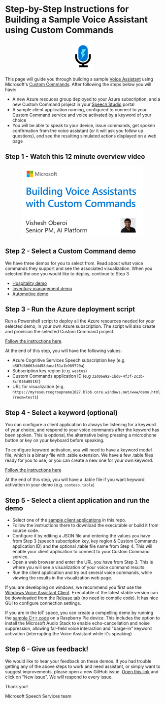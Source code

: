 # Step-by-Step Instructions for Building a Sample Voice Assistant using Custom Commands

<p align="center">
<a href="https://docs.microsoft.com/en-us/azure/cognitive-services/speech-service/custom-commands">
<img src="images/custom-commands-logo.png"/>
</a>
</p>

This page will guide you through building a sample [Voice Assistant](https://docs.microsoft.com/en-us/azure/cognitive-services/speech-service/voice-assistants) using Microsoft's [Custom Commands](https://docs.microsoft.com/en-us/azure/cognitive-services/speech-service/custom-commands). After following the steps below you will have:
* A new Azure resouces group deployed to your Azure subscription, and a new Custom Command project in your [Speech Studio](https://speech.microsoft.com/portal/66e6e1b725074035a9e4cfea48eae6e6) portal
* A sample client application running, configured to connect to your Custom Command service and voice activated by a keyword of your choice
* You will be able to speak to your device, issue commands, get spoken confirmation from the voice assistant (or it will ask you follow up questions), and see the resulting simulated actions displayed on a web page

## Step 1 - Watch this 12 minute overview video

<p align="center">
<a href="https://www.youtube.com/watch?v=1zr0umHGFyc">
<img src="images/channel9videolink.png" width="394" height="231"/>
</a>
</p>

## Step 2 - Select a Custom Command demo

We have three demos for you to select from. Read about what voice commands they support and see the associated visualization. When you selected the one you would like to deploy, continue to Step 3
* [Hospitality demo](../custom-commands/hospitality/README.md)
* [Inventory management demo](../custom-commands/inventory/README.md)
* [Automotive demo](../custom-commands/automotive/README.md)

## Step 3 - Run the Azure deployment script

Run a Powershell script to deploy all the Azure resources needed for your selected demo, in your own Azure subscription. The script will also create and provision the selected Custom Command project.

[Follow the instructions here](../custom-commands/README.md).

At the end of this step, you will have the following values:
* Azure Cognitive Services Speech subscription key (e.g. ```b587d36063dd458daea151a1b969720a```)
* Subscription key region (e.g. ```westus```)
* Custom Commands application ID (e.g ```32d06e92-1bd0-4f3f-2c3b-8cf036d0518f```)
* URL for visualization (e.g. ```https://myresourcegroupname1027.blob.core.windows.net/www/demo.html?room=test1```)

## Step 4 - Select a keyword (optional)

You can configure a client application to always be listening for a keyword of your choice, and respond to your voice commands after the keyword has been spoken. This is optional, the alternative being pressing a microphone button or key on your keyboard before speaking.

To configure keyword activation, you will need to have a keyword model file, which is a binary file with .table extension. We have a few .table files ready for you to use, or you can create a new one for your own keyword.

[Follow the instructions here](https://github.com/Azure-Samples/Cognitive-Services-Voice-Assistant/tree/master/keyword-models)

At the end of this step, you will have a .table file if you want keyword activation in your demo (e.g. ```contoso.table```)

## Step 5 - Select a client application and run the demo

* Select one of the [sample client applications](https://github.com/Azure-Samples/Cognitive-Services-Voice-Assistant#sample-client-applications) in this repo.
* Follow the instructions there to download the executable or build it from source code. 
* Configure it by editing a JSON file and entering the values you have from Step 3 (speech subscription key, key region & Custom Commands application ID) and the optional .table file name from Step 4. This will enable your client application to connect to your Custom Command service. 
* Open a web browser and enter the URL you have from Step 3. This is where you will see a visualization of your voice command results
* Run the client application and try out several voice commands, while viewing the results in the visualization web page.

If you are developing on windows, we recommend you first use the [Windows Voice Assistant Client](https://github.com/Azure-Samples/Cognitive-Services-Voice-Assistant/tree/master/clients/csharp-wpf). Executable of the latest stable version can be downloaded from the [Release tab](https://github.com/Azure-Samples/Cognitive-Services-Voice-Assistant/releases) (no need to compile code). It has nice GUI to configure connection settings.

If you are in the IoT space, you can create a compelling demo by running the [sample C++ code](https://github.com/Azure-Samples/Cognitive-Services-Voice-Assistant/tree/master/clients/cpp-console) on a Raspberry Pie device. This includes the option to install the Microsoft Audio Stack to enable echo-cancellation and noise suppression, allowing far-field voice interaction and "barge-in" keyword activation (interrupting the Voice Assistant while it's speaking)

## Step 6 - Give us feedback!

We would like to hear your feedback on these demos. If you had trouble getting any of the above steps to work and need assistant, or simply want to suggest improvements, please open a new GitHub issue. [Open this link](https://github.com/Azure-Samples/Cognitive-Services-Voice-Assistant/issues) and click on "New Issue". We will respond to every issue.

Thank you!

Microsoft Speech Services team
